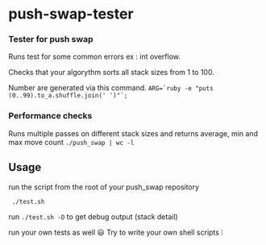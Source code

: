 # push-swap-tester
### Tester for push swap

Runs test for some common errors ex : int overflow.

Checks that your algorythm sorts all stack sizes from 1 to 100.

Number are generated via this command.
``` ARG=`ruby -e "puts (0..99).to_a.shuffle.join(' ')"`; ```

### Performance checks

Runs multiple passes on different stack sizes and returns average, min and max move count ```./push_swap | wc -l```

## Usage

run the script from the root of your push_swap repository

``` ./test.sh```

run ```./test.sh -D``` to get debug output (stack detail)

run your own tests as well :smiley:
Try to write your own shell scripts ❕
